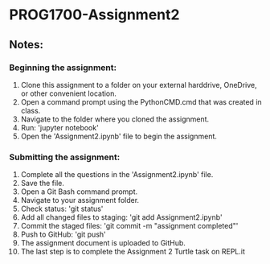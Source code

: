 # PROG1700-Assignment2

## Notes:

### Beginning the assignment:

1) Clone this assignment to a folder on your external harddrive, OneDrive, or other convenient location.
2) Open a command prompt using the PythonCMD.cmd that was created in class.
3) Navigate to the folder where you cloned the assignment.
4) Run: 'jupyter notebook'
5) Open the 'Assignment2.ipynb' file to begin the assignment.

### Submitting the assignment:

1) Complete all the questions in the 'Assignment2.ipynb' file.
2) Save the file.
3) Open a Git Bash command prompt.
4) Navigate to your assignment folder.
5) Check status: 'git status'
6) Add all changed files to staging: 'git add Assignment2.ipynb'
7) Commit the staged files: 'git commit -m "assignment completed"'
8) Push to GitHub: 'git push'
9) The assignment document is uploaded to GitHub.
10) The last step is to complete the Assignment 2 Turtle task on REPL.it


